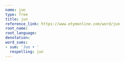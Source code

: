 ```yaml
---
name: jun
type: free
title: jun
reference_link: https://www.etymonline.com/word/jun
root_name: 
root_language: 
denotation: 
word_sums:
- sum: 'Jun + '
  respelling: jun
---
```

